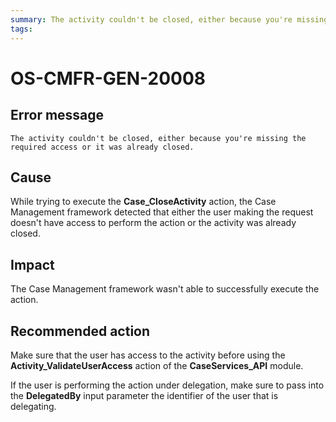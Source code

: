 ```yaml
---
summary: The activity couldn't be closed, either because you're missing the required access or it was already closed.
tags:
---
```


# OS-CMFR-GEN-20008

## Error message

`The activity couldn't be closed, either because you're missing the required access or it was already closed.`

## Cause

While trying to execute the **Case_CloseActivity** action, the Case Management framework detected that either the user making the request doesn't have access to perform the action or the activity was already closed.

## Impact

The Case Management framework wasn't able to successfully execute the action.

## Recommended action

Make sure that the user has access to the activity before using the **Activity_ValidateUserAccess** action of the **CaseServices_API** module.

If the user is performing the action under delegation, make sure to pass into the **DelegatedBy** input parameter the identifier of the user that is delegating.
